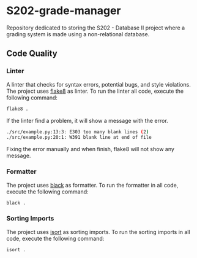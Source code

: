 # S202-grade-manager
Repository dedicated to storing the S202 - Database II project where a grading system is made using a non-relational database.

## Code Quality
### Linter
A linter that checks for syntax errors, potential bugs, and style violations.\
The project uses [flake8](https://flake8.pycqa.org/en/latest/) as linter. To run the linter all code, execute the following command:
```bash
flake8 .
```
If the linter find a problem, it will show a message with the error.
```bash
./src/example.py:13:3: E303 too many blank lines (2)
./src/example.py:20:1: W391 blank line at end of file
```
Fixing the error manually and when finish, flake8 will not show any message.

### Formatter
The project uses [black](https://black.readthedocs.io/en/stable/) as formatter. To run the formatter in all code, execute the following command:
```bash
black .
```

### Sorting Imports
The project uses [isort](https://pycqa.github.io/isort/) as sorting imports. To run the sorting imports in all code, execute the following command:
```bash
isort .
```
